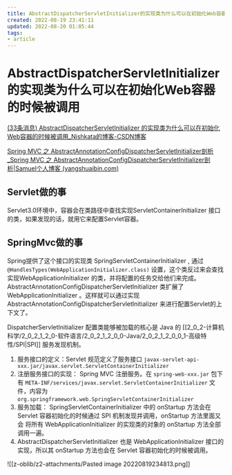```yaml
---
title: AbstractDispatcherServletInitializer的实现类为什么可以在初始化Web容器的时候被调用
created: 2022-08-19 23:41:11
updated: 2022-08-20 01:05:44
tags: 
- article
---
```

# AbstractDispatcherServletInitializer的实现类为什么可以在初始化Web容器的时候被调用

[(33条消息) AbstractDispatcherServletInitializer 的实现类为什么可以在初始化Web容器的时候被调用_Nishkata的博客-CSDN博客](https://blog.csdn.net/Nishkata/article/details/125432352)

[Spring MVC 之 AbstractAnnotationConfigDispatcherServletInitializer剖析_Spring MVC 之 AbstractAnnotationConfigDispatcherServletInitializer剖析|Samuel个人博客 (yangshuaibin.com)](https://www.yangshuaibin.com/detail/392696)


## Servlet做的事

Servlet3.0环境中，容器会在类路径中查找实现ServletContainerInitializer 接口的类，如果发现的话，就用它来配置Servlet容器。  


## SpringMvc做的事

Spring提供了这个接口的实现类 SpringServletContainerInitializer , 通过`@HandlesTypes(WebApplicationInitializer.class)` 设置，这个类反过来会查找实现WebApplicationInitializer 的类，并将配置的任务交给他们来完成。  
AbstractAnnotationConfigDispatcherServletInitializer 类扩展了WebApplicationInitializer 。这样就可以通过实现AbstractAnnotationConfigDispatcherServletInitializer 来进行配置Servlet的上下文了。

DispatcherServletInitializer 配置类能够被加载的核心是 Java 的 [[2_0_2-计算机科学/2_0_2_1_2_0-软件语言/2_0_2_1_2_0_0-Java/2_0_2_1_2_0_0_1-高级特性/SPI|SPI]] 服务发现机制。

1. 服务接口的定义：Servlet 规范定义了服务接口 `javax-servlet-api-xxx.jar/javax.servlet.ServletContainerInitializer`
2. 注册服务接口的实现： Spring MVC 注册服务。在 `spring-web-xxx.jar` 包下 有 `META-INF/services/javax.servlet.ServletContainerInitializer` 文件，内容为 `org.springframework.web.SpringServletContainerInitializer`
3. 服务加载： SpringServletContainerInitializer 中的 onStartup 方法会在 Servlet 容器初始化的时候通过 SPI 机制发现并调用，onStartup 方法里面又会 将所有 WebApplicationInitializer 的实现类的对象的 onStartup 方法全部调用一遍。
4. AbstractDispatcherServletInitializer 也是 WebApplicationInitializer 接口的实现，所以其 onStartup 方法也会在 Servlet 容器初始化的时候被调用。

![[z-oblib/z2-attachments/Pasted image 20220819234813.png]]